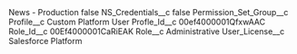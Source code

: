 <?xml version="1.0" encoding="UTF-8"?>
<CustomMetadata xmlns="http://soap.sforce.com/2006/04/metadata" xmlns:xsi="http://www.w3.org/2001/XMLSchema-instance" xmlns:xsd="http://www.w3.org/2001/XMLSchema">
    <label>News - Production</label>
    <protected>false</protected>
    <values>
        <field>NS_Credentials__c</field>
        <value xsi:type="xsd:boolean">false</value>
    </values>
    <values>
        <field>Permission_Set_Group__c</field>
        <value xsi:nil="true"/>
    </values>
    <values>
        <field>Profile__c</field>
        <value xsi:type="xsd:string">Custom Platform User</value>
    </values>
    <values>
        <field>Profle_Id__c</field>
        <value xsi:type="xsd:string">00ef4000001QfxwAAC</value>
    </values>
    <values>
        <field>Role_Id__c</field>
        <value xsi:type="xsd:string">00Ef4000001CaRiEAK</value>
    </values>
    <values>
        <field>Role__c</field>
        <value xsi:type="xsd:string">Administrative</value>
    </values>
    <values>
        <field>User_License__c</field>
        <value xsi:type="xsd:string">Salesforce Platform</value>
    </values>
</CustomMetadata>
